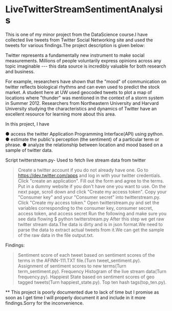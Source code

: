 LiveTwitterStreamSentimentAnalysis
==================================
This is one of my minor project from the DataScience course.I have collected live tweets from Twitter Social Networking site and
used the tweets for various findings.The project description is given below:



Twitter represents a fundamentally new instrument to make social measurements. Millions of people voluntarily express opinions across any topic imaginable --- this data source is incredibly valuable for both research and business.
 
For example, researchers have shown that the "mood" of communication on twitter reflects biological rhythms and can even used to predict the stock market. A student here at UW used geocoded tweets to plot a map of locations where "thunder" was mentioned in the context of a storm system in Summer 2012.
Researchers from Northeastern University and Harvard University studying the characteristics and dynamics of Twitter have an excellent resource for learning more about this area.
 
In this project, I have
 
●      access the twitter Application Programming Interface(API) using python.
●      estimate the public's perception (the sentiment) of a particular term or phrase.
●      analyze the relationship between location and mood based on a sample of twitter data.


Script twitterstream.py- Used to fetch live stream data from twitter
> Create a twitter account if you do not already have one.
> Go to https://dev.twitter.com/apps and log in with your twitter credentials.
> Click "create an application".
> Fill out the form and agree to the terms. Put in a dummy website if you don't have one you want to use.
> On the next page, scroll down and click "Create my access token".
> Copy your "Consumer key" and your "Consumer secret" into twitterstream.py.
> Click "Create my access token."
> Open twitterstream.py and set the variables corresponding to the consumer key, consumer secret, access token, and access secret
> Run the following and make sure you see data flowing
$ python twitterstream.py
After this step we get raw twitter stream data.The data is dirty and is in json format.We need to parse the data to extract actual tweets from it.We can get the sample of the raw data in the file output.txt.

Findings:
> Sentiment score of each tweet based on sentiment scores of the terms in the AFINN-111.TXT file.(Turn tweet_sentiment.py).        
> Assignment of sentiment scores to new terms(Turn term_sentiment.py).
> Frequency Histogram of the live stream data(Turn frequency.py).
> Happiest State based on sentiment scores of geo tagged tweets(Turn happiest_state.py).
> Top ten hash tags(top_ten.py).

**
This project is  poorly documented due to lack of time but I promise as soon as I get time I will properly document it
and include in it more findings.Sorry for the inconvenience.


